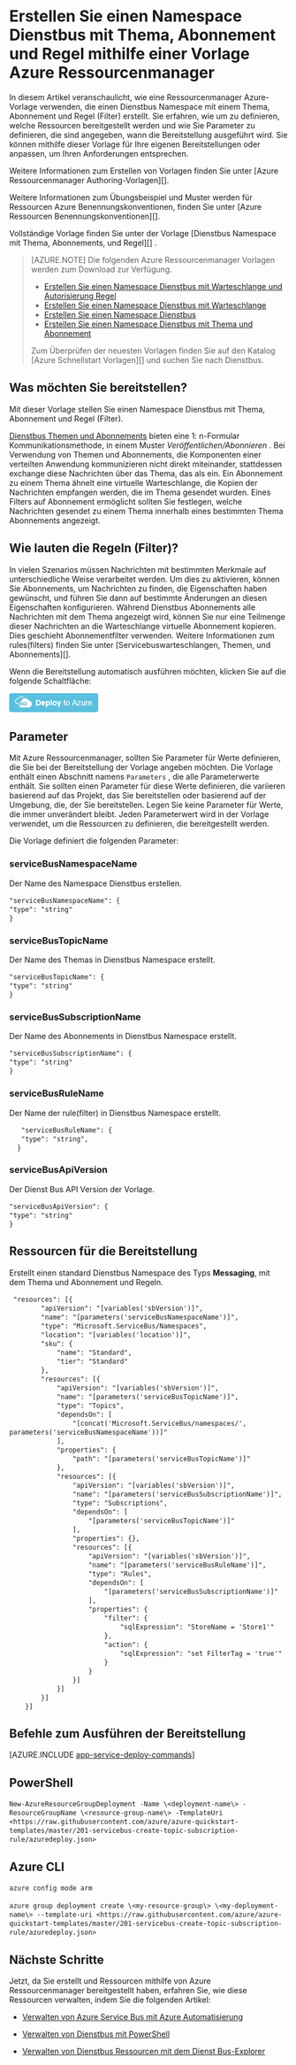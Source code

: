 <properties
    pageTitle="Erstellen Sie einen Namespace Dienstbus mit Thema Abonnement, und Regel mithilfe einer Vorlage Ressourcenmanager Azure | Microsoft Azure"
    description="Erstellen Sie einen Namespace Dienstbus mit Thema, Abonnement und Regel Ressourcenmanager Azure-Vorlage"
    services="service-bus"
    documentationCenter=".net"
    authors="ShubhaVijayasarathy"
    manager="timlt"
    editor=""/>

<tags
    ms.service="service-bus"
    ms.devlang="tbd"
    ms.topic="article"
    ms.tgt_pltfrm="dotnet"
    ms.workload="na"
    ms.date="10/25/2016"
    ms.author="ShubhaVijayasarathy"/>

# <a name="create-a-service-bus-namespace-with-topic-subscription-and-rule-using-an-azure-resource-manager-template"></a>Erstellen Sie einen Namespace Dienstbus mit Thema, Abonnement und Regel mithilfe einer Vorlage Azure Ressourcenmanager

In diesem Artikel veranschaulicht, wie eine Ressourcenmanager Azure-Vorlage verwenden, die einen Dienstbus Namespace mit einem Thema, Abonnement und Regel (Filter) erstellt. Sie erfahren, wie um zu definieren, welche Ressourcen bereitgestellt werden und wie Sie Parameter zu definieren, die sind angegeben, wann die Bereitstellung ausgeführt wird. Sie können mithilfe dieser Vorlage für Ihre eigenen Bereitstellungen oder anpassen, um Ihren Anforderungen entsprechen.

Weitere Informationen zum Erstellen von Vorlagen finden Sie unter [Azure Ressourcenmanager Authoring-Vorlagen][].

Weitere Informationen zum Übungsbeispiel und Muster werden für Ressourcen Azure Benennungskonventionen, finden Sie unter [Azure Ressourcen Benennungskonventionen][].

Vollständige Vorlage finden Sie unter der Vorlage [Dienstbus Namespace mit Thema, Abonnements, und Regel][] .

>[AZURE.NOTE] Die folgenden Azure Ressourcenmanager Vorlagen werden zum Download zur Verfügung.
>
>-    [Erstellen Sie einen Namespace Dienstbus mit Warteschlange und Autorisierung Regel](service-bus-resource-manager-namespace-auth-rule.md)
>-    [Erstellen Sie einen Namespace Dienstbus mit Warteschlange](service-bus-resource-manager-namespace-queue.md)
>-    [Erstellen Sie einen Namespace Dienstbus](service-bus-resource-manager-namespace.md)
>-    [Erstellen Sie einen Namespace Dienstbus mit Thema und Abonnement](service-bus-resource-manager-namespace-topic.md)
>
>Zum Überprüfen der neuesten Vorlagen finden Sie auf den Katalog [Azure Schnellstart Vorlagen][] und suchen Sie nach Dienstbus.

## <a name="what-will-you-deploy"></a>Was möchten Sie bereitstellen?

Mit dieser Vorlage stellen Sie einen Namespace Dienstbus mit Thema, Abonnement und Regel (Filter).

[Dienstbus Themen und Abonnements](service-bus-queues-topics-subscriptions.md#topics-and-subscriptions) bieten eine 1: n-Formular Kommunikationsmethode, in einem Muster *Veröffentlichen/Abonnieren* . Bei Verwendung von Themen und Abonnements, die Komponenten einer verteilten Anwendung kommunizieren nicht direkt miteinander, stattdessen exchange diese Nachrichten über das Thema, das als ein. Ein Abonnement zu einem Thema ähnelt eine virtuelle Warteschlange, die Kopien der Nachrichten empfangen werden, die im Thema gesendet wurden. Eines Filters auf Abonnement ermöglicht sollten Sie festlegen, welche Nachrichten gesendet zu einem Thema innerhalb eines bestimmten Thema Abonnements angezeigt.

## <a name="what-are-rules-filters"></a>Wie lauten die Regeln (Filter)?

In vielen Szenarios müssen Nachrichten mit bestimmten Merkmale auf unterschiedliche Weise verarbeitet werden. Um dies zu aktivieren, können Sie Abonnements, um Nachrichten zu finden, die Eigenschaften haben gewünscht, und führen Sie dann auf bestimmte Änderungen an diesen Eigenschaften konfigurieren. Während Dienstbus Abonnements alle Nachrichten mit dem Thema angezeigt wird, können Sie nur eine Teilmenge dieser Nachrichten an die Warteschlange virtuelle Abonnement kopieren. Dies geschieht Abonnementfilter verwenden. Weitere Informationen zum rules(filters) finden Sie unter [Servicebuswarteschlangen, Themen, und Abonnements][].

Wenn die Bereitstellung automatisch ausführen möchten, klicken Sie auf die folgende Schaltfläche:

[![Bereitstellen für Azure](./media/service-bus-resource-manager-namespace-topic/deploybutton.png)](https://portal.azure.com/#create/Microsoft.Template/uri/https%3A%2F%2Fraw.githubusercontent.com%2FAzure%2Fazure-quickstart-templates%2Fmaster%2F201-servicebus-create-topic-subscription-rule%2Fazuredeploy.json)

## <a name="parameters"></a>Parameter

Mit Azure Ressourcenmanager, sollten Sie Parameter für Werte definieren, die Sie bei der Bereitstellung der Vorlage angeben möchten. Die Vorlage enthält einen Abschnitt namens `Parameters` , die alle Parameterwerte enthält. Sie sollten einen Parameter für diese Werte definieren, die variieren basierend auf das Projekt, das Sie bereitstellen oder basierend auf der Umgebung, die, der Sie bereitstellen. Legen Sie keine Parameter für Werte, die immer unverändert bleibt. Jeden Parameterwert wird in der Vorlage verwendet, um die Ressourcen zu definieren, die bereitgestellt werden.

Die Vorlage definiert die folgenden Parameter:

### <a name="servicebusnamespacename"></a>serviceBusNamespaceName

Der Name des Namespace Dienstbus erstellen.

```
"serviceBusNamespaceName": {
"type": "string"
}
```

### <a name="servicebustopicname"></a>serviceBusTopicName

Der Name des Themas in Dienstbus Namespace erstellt.

```
"serviceBusTopicName": {
"type": "string"
}
```

### <a name="servicebussubscriptionname"></a>serviceBusSubscriptionName

Der Name des Abonnements in Dienstbus Namespace erstellt.

```
"serviceBusSubscriptionName": {
"type": "string"
}
```
### <a name="servicebusrulename"></a>serviceBusRuleName

Der Name der rule(filter) in Dienstbus Namespace erstellt.

```
   "serviceBusRuleName": {
   "type": "string",
  }
```
### <a name="servicebusapiversion"></a>serviceBusApiVersion

Der Dienst Bus API Version der Vorlage.

```
"serviceBusApiVersion": {
"type": "string"
}
```
## <a name="resources-to-deploy"></a>Ressourcen für die Bereitstellung

Erstellt einen standard Dienstbus Namespace des Typs **Messaging**, mit dem Thema und Abonnement und Regeln.

```
 "resources": [{
        "apiVersion": "[variables('sbVersion')]",
        "name": "[parameters('serviceBusNamespaceName')]",
        "type": "Microsoft.ServiceBus/Namespaces",
        "location": "[variables('location')]",
        "sku": {
            "name": "Standard",
            "tier": "Standard"
        },
        "resources": [{
            "apiVersion": "[variables('sbVersion')]",
            "name": "[parameters('serviceBusTopicName')]",
            "type": "Topics",
            "dependsOn": [
                "[concat('Microsoft.ServiceBus/namespaces/', parameters('serviceBusNamespaceName'))]"
            ],
            "properties": {
                "path": "[parameters('serviceBusTopicName')]"
            },
            "resources": [{
                "apiVersion": "[variables('sbVersion')]",
                "name": "[parameters('serviceBusSubscriptionName')]",
                "type": "Subscriptions",
                "dependsOn": [
                    "[parameters('serviceBusTopicName')]"
                ],
                "properties": {},
                "resources": [{
                    "apiVersion": "[variables('sbVersion')]",
                    "name": "[parameters('serviceBusRuleName')]",
                    "type": "Rules",
                    "dependsOn": [
                        "[parameters('serviceBusSubscriptionName')]"
                    ],
                    "properties": {
                        "filter": {
                            "sqlExpression": "StoreName = 'Store1'"
                        },
                        "action": {
                            "sqlExpression": "set FilterTag = 'true'"
                        }
                    }
                }]
            }]
        }]
    }]
```

## <a name="commands-to-run-deployment"></a>Befehle zum Ausführen der Bereitstellung

[AZURE.INCLUDE [app-service-deploy-commands](../../includes/app-service-deploy-commands.md)]

## <a name="powershell"></a>PowerShell

```
New-AzureResourceGroupDeployment -Name \<deployment-name\> -ResourceGroupName \<resource-group-name\> -TemplateUri <https://raw.githubusercontent.com/azure/azure-quickstart-templates/master/201-servicebus-create-topic-subscription-rule/azuredeploy.json>
```

## <a name="azure-cli"></a>Azure CLI

```
azure config mode arm

azure group deployment create \<my-resource-group\> \<my-deployment-name\> --template-uri <https://raw.githubusercontent.com/azure/azure-quickstart-templates/master/201-servicebus-create-topic-subscription-rule/azuredeploy.json>
```

## <a name="next-steps"></a>Nächste Schritte

Jetzt, da Sie erstellt und Ressourcen mithilfe von Azure Ressourcenmanager bereitgestellt haben, erfahren Sie, wie diese Ressourcen verwalten, indem Sie die folgenden Artikel:

- [Verwalten von Azure Service Bus mit Azure Automatisierung](service-bus-automation-manage.md)
- [Verwalten von Dienstbus mit PowerShell](service-bus-powershell-how-to-provision.md)
- [Verwalten von Dienstbus Ressourcen mit dem Dienst Bus-Explorer](https://code.msdn.microsoft.com/Service-Bus-Explorer-f2abca5a)


  [Authoring Ressourcenmanager Azure-Vorlagen]: ../resource-group-authoring-templates.md
  [Schnellstart Azure-Vorlagen]: https://azure.microsoft.com/documentation/templates/?term=service+bus
  [Learn more about Service Bus topics and subscriptions]: service-bus-queues-topics-subscriptions.md
  [Using Azure PowerShell with Azure Resource Manager]: ../powershell-azure-resource-manager.md
  [Using the Azure CLI for Mac, Linux, and Windows with Azure Resource Management]: ../xplat-cli-azure-resource-manager.md
  [Azure Benennungskonventionen Ressourcen]: https://azure.microsoft.com/en-us/documentation/articles/guidance-naming-conventions/
  [Dienstbus Namespace mit Thema, Abonnement und Regel]: https://github.com/Azure/azure-quickstart-templates/blob/master/201-servicebus-create-topic-subscription-rule/
  [Servicebuswarteschlangen, Themen und Abonnements]:service-bus-queues-topics-subscriptions.md
  
